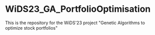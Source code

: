# WiDS23_GA_PortfolioOptimisation
This is the repository for the WiDS'23 project "Genetic Algorithms to optimize stock portfolios"


